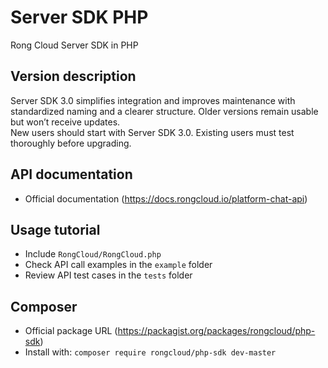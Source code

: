 
# Server SDK PHP

Rong Cloud Server SDK in PHP

## Version description  
Server SDK 3.0 simplifies integration and improves maintenance with standardized naming and a clearer structure. Older versions remain usable but won’t receive updates.  
New users should start with Server SDK 3.0. Existing users must test thoroughly before upgrading.

## API documentation  
- Official documentation (https://docs.rongcloud.io/platform-chat-api)

## Usage tutorial  
- Include `RongCloud/RongCloud.php`  
- Check API call examples in the `example` folder  
- Review API test cases in the `tests` folder  

## Composer  
- Official package URL (https://packagist.org/packages/rongcloud/php-sdk)  
- Install with: `composer require rongcloud/php-sdk dev-master`
